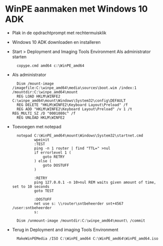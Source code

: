 # WinPE aanmaken met Windows 10 ADK
* Plak in de opdrachtprompt met rechtermuisklik
* Windows 10 ADK downloaden en installeren
* Start > Deployment and Imaging Tools Environment Als administrator starten

        copype.cmd amd64 c:\WinPE_amd64

* Als administrator

        Dism /mount-image /imagefile:C:\winpe_amd64\media\sources\boot.wim /index:1 /mountdir:C:\winpe_amd64\mount
        REG LOAD HKLM\WINFE2 C:\winpe_amd64\mount\Windows\System32\config\DEFAULT
        REG DELETE "HKLM\WINFE2\Keyboard Layout\Preload" /f
        REG ADD "HKLM\WINFE2\Keyboard Layout\Preload" /v 1 /t REG_MULTI_SZ /D "0001080c" /f
        REG UNLOAD HKLM\WINFE2

* Toevoegen met notepad

        notepad C:\WinPE_amd64\mount\Windows\System32\startnet.cmd
                wpeinit
                :TEST
                ping -n 1 router | find "TTL=" >nul
                if errorlevel 1 (
                    goto RETRY
                ) else (
                    goto DOSTUFF
                )

                :RETRY
                ping 127.0.0.1 -n 10>nul REM waits given amount of time, set to 10 seconds
                goto TEST

                :DOSTUFF
                net use s: \\router\sntbeheerder snt+4567 /user:sntbeheerder
                s:

        Dism /unmount-image /mountdir:C:\winpe_amd64\mount\ /commit
* Terug in Deployment and imaging Tools Environment

        MakeWinPEMedia /ISO C:\WinPE_amd64 C:\WinPE_amd64\WinPE_amd64.iso
